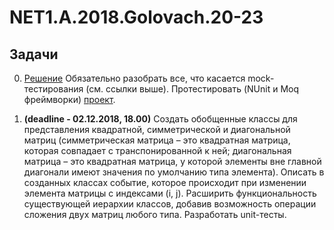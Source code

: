# NET1.A.2018.Golovach.20-23

## Задачи
0. [Решение](https://github.com/ChristinaGolovach/NET1.A.2018.Golovach.19/tree/master/XMLGeneratorLogic.Tests) Обязательно разобрать все, что касается mock-тестирования (см. ссылки выше). Протестировать (NUnit и Moq фреймворки) [проект](https://github.com/AnzhelikaKravchuk/Training-Autumn-2018/tree/master/Day%2019).

1. **(deadline - 02.12.2018, 18.00)** Создать обобщенные классы для представления квадратной, симметрической и диагональной матриц (симметрическая матрица – это квадратная матрица, которая совпадает с транспонированной к ней; диагональная матрица – это квадратная матрица, у которой элементы вне главной диагонали имеют значения по умолчанию типа элемента). Описать в созданных классах событие, которое происходит при изменении элемента матрицы с индексами (i, j).  Расширить функциональность существующей иерархии классов, добавив возможность операции сложения двух матриц любого типа. Разработать unit-тесты.
